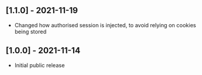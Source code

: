 ## [1.1.0] - 2021-11-19

* Changed how authorised session is injected, to avoid relying on cookies being stored

## [1.0.0] - 2021-11-14

* Initial public release
